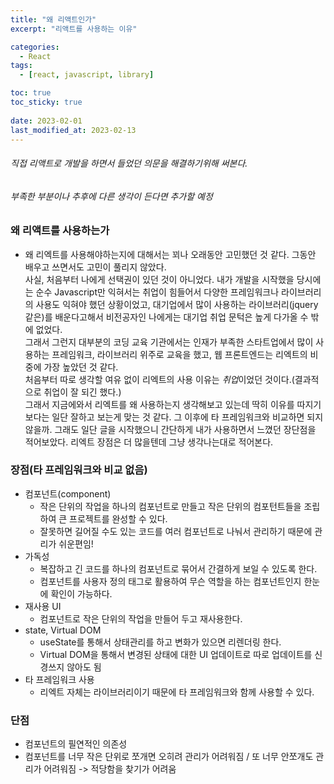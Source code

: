 ```yaml
---
title: "왜 리액트인가"
excerpt: "리액트를 사용하는 이유"

categories:
  - React
tags:
  - [react, javascript, library]

toc: true
toc_sticky: true
 
date: 2023-02-01
last_modified_at: 2023-02-13
---
```


###### 직접 리액트로 개발을 하면서 들었던 의문을 해결하기위해 써본다.
###### 부족한 부분이나 추후에 다른 생각이 든다면 추가할 예정

### 왜 리액트를 사용하는가
- 왜 리엑트를 사용해야하는지에 대해서는 꾀나 오래동안 고민했던 것 같다. 그동안 배우고 쓰면서도 고민이 풀리지 않았다.   
        사실, 처음부터 나에게 선택권이 있던 것이 아니었다. 내가 개발을 시작했을 당시에는 순수 Javascript만 익혀서는 취업이 힘들어서 다양한 프레임워크나 라이브러리의 사용도 익혀야 했던 상황이었고, 대기업에서 많이 사용하는 라이브러리(jquery 같은)를 배운다고해서 비전공자인 나에게는 대기업 취업 문턱은 높게 다가올 수 밖에 없었다.   
        그래서 그런지 대부분의 코딩 교육 기관에서는 인재가 부족한 스타트업에서 많이 사용하는 프레임워크, 라이브러리 위주로 교육을 했고, 웹 프론트엔드는 리엑트의 비중에 가장 높았던 것 같다.   
        처음부터 따로 생각할 여유 없이 리엑트의 사용 이유는 *취업*이었던 것이다.(결과적으로 취업이 잘 되긴 했다.)   
        그래서 지금에와서 리엑트를 왜 사용하는지 생각해보고 있는데 딱히 이유를 따지기보다는 일단 잘하고 보는게 맞는 것 같다. 그 이후에 타 프레임워크와 비교하면 되지 않을까. 그래도 일단 글을 시작했으니 간단하게 내가 사용하면서 느꼈던 장단점을 적어보았다. 리엑트 장점은 더 많을텐데 그냥 생각나는대로 적어본다.

### 장점(타 프레임워크와 비교 없음)
- 컴포넌트(component)
  - 작은 단위의 작업을 하나의 컴포넌트로 만들고 작은 단위의 컴포턴트들을 조립하여 큰 프로젝트를 완성할 수 있다.
  - 잘못하면 길어질 수도 있는 코드를 여러 컴포넌트로 나눠서 관리하기 때문에 관리가 쉬운편임!
- 가독성
  - 복잡하고 긴 코드를 하나의 컴포넌트로 묶어서 간결하게 보일 수 있도록 한다.
  - 컴포넌트를 사용자 정의 태그로 활용하여 무슨 역할을 하는 컴포넌트인지 한눈에 확인이 가능하다.
- 재사용 UI
  - 컴포넌트로 작은 단위의 작업을 만들어 두고 재사용한다.
- state, Virtual DOM
  - useState를 통해서 상태관리를 하고 변화가 있으면 리렌더링 한다.
  - Virtual DOM을 통해서 변경된 상태에 대한 UI 업데이트로 따로 업데이트를 신경쓰지 않아도 됨
- 타 프레임워크 사용
  - 리엑트 자체는 라이브러리이기 때문에 타 프레임워크와 함께 사용할 수 있다.

### 단점
- 컴포넌트의 필연적인 의존성
- 컴포넌트를 너무 작은 단위로 쪼개면 오히려 관리가 어려워짐 / 또 너무 안쪼개도 관리가 어려워짐 -> 적당함을 찾기가 어려움


